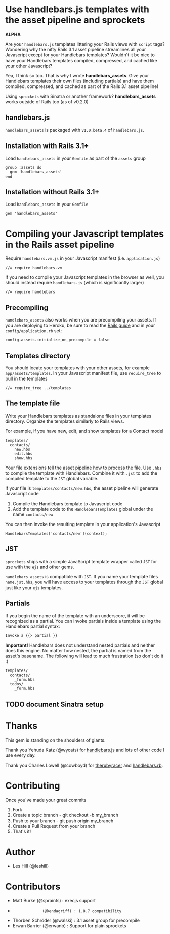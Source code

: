 # Use handlebars.js templates with the asset pipeline and sprockets

**ALPHA**

Are your `handlebars.js` templates littering your Rails views with `script` tags? Wondering why the nifty Rails 3.1 asset pipeline streamlines all your Javascript except for your Handlebars templates? Wouldn't it be nice to have your Handlebars templates compiled, compressed, and cached like your other Javascript?

Yea, I think so too. That is why I wrote **handlebars_assets**. Give your Handlebars templates their own files (including partials) and have them compiled, compressed, and cached as part of the Rails 3.1 asset pipeline!

Using `sprockets` with Sinatra or another framework? **handlebars_assets** works outside of Rails too (as of v0.2.0)

## handlebars.js

`handlebars_assets` is packaged with `v1.0.beta.4` of `handlebars.js`.

## Installation with Rails 3.1+

Load `handlebars_assets` in your `Gemfile` as part of the `assets` group

    group :assets do
      gem 'handlebars_assets'
    end

## Installation without Rails 3.1+

Load `handlebars_assets` in your `Gemfile`

    gem 'handlebars_assets'


# Compiling your Javascript templates in the Rails asset pipeline

Require `handlebars.vm.js` in your Javascript manifest (i.e. `application.js`)

    //= require handlebars.vm

If you need to compile your Javascript templates in the browser as well, you should instead require `handlebars.js` (which is significantly larger)

    //= require handlebars

## Precompiling

`handlebars_assets` also works when you are precompiling your assets. If you are deploying to Heroku, be sure to read the [Rails guide](http://guides.rubyonrails.org/asset_pipeline.html#precompiling-assets) and in your `config/application.rb` set:

    config.assets.initialize_on_precompile = false

## Templates directory

You should locate your templates with your other assets, for example `app/assets/templates`. In your Javascript manifest file, use `require_tree` to pull in the templates

    //= require_tree ../templates

## The template file

Write your Handlebars templates as standalone files in your templates directory. Organize the templates similarly to Rails views.

For example, if you have new, edit, and show templates for a Contact model

    templates/
      contacts/
        new.hbs
        edit.hbs
        show.hbs

Your file extensions tell the asset pipeline how to process the file. Use `.hbs` to compile the template with Handlebars. Combine it with `.jst` to add the compiled template to the `JST` global variable.

If your file is `templates/contacts/new.hbs`, the asset pipeline will generate Javascript code

1. Compile the Handlebars template to Javascript code
1. Add the template code to the `HandlebarsTemplates` global under the name `contacts/new`

You can then invoke the resulting template in your application's Javascript

    HandlebarsTemplates['contacts/new'](context);

## JST

`sprockets` ships with a simple JavaScript template wrapper called `JST` for
use with the `ejs` and other gems.

`handlebars_assets` is compatible with `JST`. If you name your template files
`name.jst.hbs`, you will have access to your templates through the `JST` global
just like your `ejs` templates.

## Partials

If you begin the name of the template with an underscore, it will be recognized as a partial. You can invoke partials inside a template using the Handlebars partial syntax:

    Invoke a {{> partial }}

**Important!** Handlebars does not understand nested partials and neither does this engine. No matter how nested, the partial is named from the asset's basename. The following will lead to much frustration (so don't do it :)

    templates/
      contacts/
        _form.hbs
      todos/
        _form.hbs

## TODO document Sinatra setup

# Thanks

This gem is standing on the shoulders of giants.

Thank you Yehuda Katz (@wycats) for [handlebars.js](https://github.com/wycats/handlebars.js) and lots of other code I use every day.

Thank you Charles Lowell (@cowboyd) for [therubyracer](https://github.com/cowboyd/therubyracer) and [handlebars.rb](https://github.com/cowboyd/handlebars.rb).

# Contributing

Once you've made your great commits

1. Fork
1. Create a topic branch - git checkout -b my_branch
1. Push to your branch - git push origin my_branch
1. Create a Pull Request from your branch
1. That's it!

# Author

* Les Hill (@leshill)

# Contributors

* Matt Burke       (@spraints)   : execjs support
*                  (@kendagriff) : 1.8.7 compatibility
* Thorben Schröder (@walski)     : 3.1 asset group for precompile
* Erwan Barrier    (@erwanb)     : Support for plain sprockets
